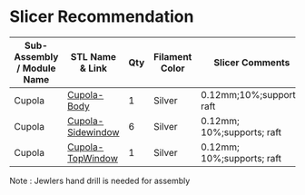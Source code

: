 # Slicer Recommendation 

|  **Sub-Assembly / Module Name** | **STL Name & Link** | **Qty** | **Filament Color** | **Slicer Comments** | **Approx Print Time [h:mm]** | **Approx Filament Used [g]** | **Approx Filament Used [m]** |
| ---- | --- | --- | --- | --- | --- | --- | --- |
| Cupola | [Cupola-Body](https://github.com/ISS-Mimic/Mimic/blob/main/3D_Printing/Cupola/Cupola-Body.stl) | 1 | Silver | 0.12mm;10%;supports; raft | 1:17 | 8 | 2.54 |
| Cupola | [Cupola-Sidewindow](https://github.com/ISS-Mimic/Mimic/blob/main/3D_Printing/Cupola/Cupola-SideWindow.stl) | 6 | Silver | 0.12mm; 10%;supports; raft | - | - | - |
| Cupola | [Cupola-TopWindow](https://github.com/ISS-Mimic/Mimic/blob/main/3D_Printing/Cupola/Cupola-TopWindow.stl) | 1 | Silver | 0.12mm; 10%;supports; raft | - | - | - |

Note : Jewlers hand drill is needed for assembly
